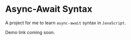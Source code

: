 # Async-Await Syntax

A project for me to learn `async-await` syntax in `JavaScript`.

Demo link coming soon.
